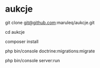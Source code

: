 # aukcje

git clone git@github.com:maruleq/aukcje.git

cd aukcje

composer install

php bin/console doctrine:migrations:migrate

php bin/console server:run
